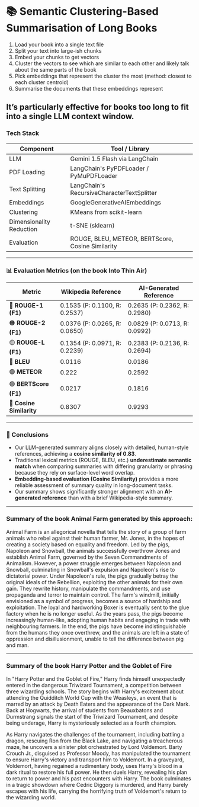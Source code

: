 #  📚 Semantic Clustering-Based Summarisation of Long Books

1. Load your book into a single text file
2. Split your text into large-ish chunks
3. Embed your chunks to get vectors
4. Cluster the vectors to see which are similar to each other and likely talk about the same parts of the book
5. Pick embeddings that represent the cluster the most (method: closest to each cluster centroid)
6. Summarise the documents that these embeddings represent

It’s particularly effective for books too long to fit into a single LLM context window.
---

###  Tech Stack

| Component         | Tool / Library                          |
|-------------------|------------------------------------------|
| LLM               | Gemini 1.5 Flash via LangChain           |
| PDF Loading    | LangChain's PyPDFLoader / PyMuPDFLoader      |
| Text Splitting | LangChain's RecursiveCharacterTextSplitter   |   
| Embeddings        | GoogleGenerativeAIEmbeddings             |
| Clustering	| KMeans from scikit-learn |
| Dimensionality Reduction	| t-SNE (sklearn)      |
| Evaluation	| ROUGE, BLEU, METEOR, BERTScore, Cosine Similarity      |

---

### 📊 Evaluation Metrics (on the book Into Thin Air)


| Metric               | Wikipedia Reference                    | AI-Generated Reference                |
|----------------------|----------------------------------------|---------------------------------------|
| 🔴 **ROUGE-1 (F1)**   | 0.1535 (P: 0.1100, R: 0.2537)           | 0.2635 (P: 0.2362, R: 0.2980)          |
| 🟠 **ROUGE-2 (F1)**   | 0.0376 (P: 0.0265, R: 0.0650)           | 0.0829 (P: 0.0713, R: 0.0992)          |
| 🟡 **ROUGE-L (F1)**   | 0.1354 (P: 0.0971, R: 0.2239)           | 0.2383 (P: 0.2136, R: 0.2694)          |
| 🔵 **BLEU**           | 0.0116                                 | 0.0186                                |
| 🟣 **METEOR**         | 0.222                                  | 0.2592                                |
| 🟢 **BERTScore (F1)** | 0.0217                                 | 0.1816                                |
| 🧠 **Cosine Similarity** | 0.8307                             | 0.9293                                |


---

### 🧠 Conclusions

- Our LLM-generated summary aligns closely with detailed, human-style references, achieving a **cosine similarity of 0.83**.
- Traditional lexical metrics (ROUGE, BLEU, etc.) **underestimate semantic match** when comparing summaries with differing granularity or phrasing because they rely on surface-level word overlap.
- **Embedding-based evaluation (Cosine Similarity)** provides a more reliable assessment of summary quality in long-document tasks.
- Our summary shows significantly stronger alignment with an **AI-generated reference** than with a brief Wikipedia-style summary.

---

### Summary of the book Animal Farm generated by this approach:

Animal Farm is an allegorical novella that tells the story of a group of farm animals who rebel against their human farmer, Mr. Jones, in the hopes of creating a society based on equality and freedom. Led by the pigs, Napoleon and Snowball, the animals successfully overthrow Jones and establish Animal Farm, governed by the Seven Commandments of Animalism. However, a power struggle emerges between Napoleon and Snowball, culminating in Snowball's expulsion and Napoleon's rise to dictatorial power. Under Napoleon's rule, the pigs gradually betray the original ideals of the Rebellion, exploiting the other animals for their own gain. They rewrite history, manipulate the commandments, and use propaganda and terror to maintain control. The farm's windmill, initially envisioned as a symbol of progress, becomes a source of hardship and exploitation. The loyal and hardworking Boxer is eventually sent to the glue factory when he is no longer useful. As the years pass, the pigs become increasingly human-like, adopting human habits and engaging in trade with neighbouring farmers. In the end, the pigs have become indistinguishable from the humans they once overthrew, and the animals are left in a state of oppression and disillusionment, unable to tell the difference between pig and man.

---

### Summary of the book Harry Potter and the Goblet of Fire

In "Harry Potter and the Goblet of Fire," Harry finds himself unexpectedly entered in the dangerous Triwizard Tournament, a competition between three wizarding schools. The story begins with Harry's excitement about attending the Quidditch World Cup with the Weasleys, an event that is marred by an attack by Death Eaters and the appearance of the Dark Mark. Back at Hogwarts, the arrival of students from Beauxbatons and Durmstrang signals the start of the Triwizard Tournament, and despite being underage, Harry is mysteriously selected as a fourth champion.

As Harry navigates the challenges of the tournament, including battling a dragon, rescuing Ron from the Black Lake, and navigating a treacherous maze, he uncovers a sinister plot orchestrated by Lord Voldemort. Barty Crouch Jr., disguised as Professor Moody, has manipulated the tournament to ensure Harry's victory and transport him to Voldemort. In a graveyard, Voldemort, having regained a rudimentary body, uses Harry's blood in a dark ritual to restore his full power. He then duels Harry, revealing his plan to return to power and his past encounters with Harry. The book culminates in a tragic showdown where Cedric Diggory is murdered, and Harry barely escapes with his life, carrying the horrifying truth of Voldemort's return to the wizarding world.
